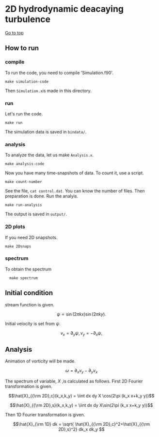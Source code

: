 # 2D hydrodynamic deacaying turbulence

[Go to top](../README.md)  

## How to run

### compile 
To run the code, you need to compile 'Simulation.f90'.
    
    make simulation-code
    
Then `Simulation.x`is made in this directory.

### run
Let's run the code.
    
    make run
    
The simulation data is saved in `bindata/`.

### analysis
To analyze the data, let us make `Analysis.x`.
    
    make analysis-code
    
Now you have many time-snapshots of data. To count it, use a script.
    
    make count-number
   
See the file, `cat control.dat`. You can know the number of files.
Then preparation is done. Run the analyis.
    
    make run-analysis
    
The output is saved in `output/`.
### 2D plots
If you need 2D snapshots. 
    
    make 2Dsnaps
   
   
### spectrum
To obtain the spectrum
   
      make spectrum
      
## Initial condition
stream function is given.

$$ \psi \propto \sin(2\pi k x)\sin(2\pi k y).$$

Initial velocity is set from $\psi$.

$$ v_x = \partial_y \psi, v_y = -\partial_x \psi, $$

## Analysis

Animation of vorticity will be made.

$$ \omega =  \partial_x v_y - \partial_y v_x $$

The spectrum of variable, $X$ ,is calculated as follows. First 2D Fourier transformation is given.

$$\hat{X}_{{\rm 2D},c}(k_x,k_y) = \iint dx dy X \cos(2\pi (k_x x+k_y y))$$

$$\hat{X}_{{\rm 2D},s}(k_x,k_y) = \iint dx dy X\sin(2\pi (k_x x+k_y y))$$

Then 1D Fourier transformation is given.

$$\hat{X}_{\rm 1D} dk = \sqrt{ \hat{X}_{{\rm 2D},c}^2+\hat{X}_{{\rm 2D},s}^2} dk_x dk_y $$
